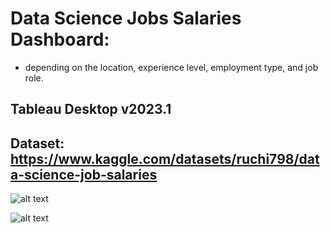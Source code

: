 # Data Science Jobs Salaries Dashboard:
- depending on the location, experience level, employment type, and job role.

## Tableau Desktop v2023.1
## Dataset: https://www.kaggle.com/datasets/ruchi798/data-science-job-salaries

![alt text](https://github.com/akrishna5/Data_Science_Jobs_Salaries_Dashboard_Using_Tableau/blob/add63daecdf2c4964befad9c089e5827de523788/All%20Countries.png)

![alt text](https://github.com/akrishna5/Data_Science_Jobs_Salaries_Dashboard_Using_Tableau/blob/1459ac48dd42c5d9472410d47cf92bfcc7b2b508/US%20Only.png)
